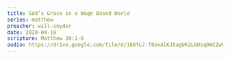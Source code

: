```yaml
---
title: God’s Grace in a Wage Based World
series: matthew
preacher: will-snyder
date: 2020-04-19
scripture: Matthew 20:1-6
audio: https://drive.google.com/file/d/180YL7-f8oxAlKJ5agUK2LkDsqDWCZwWE/view
---
```

